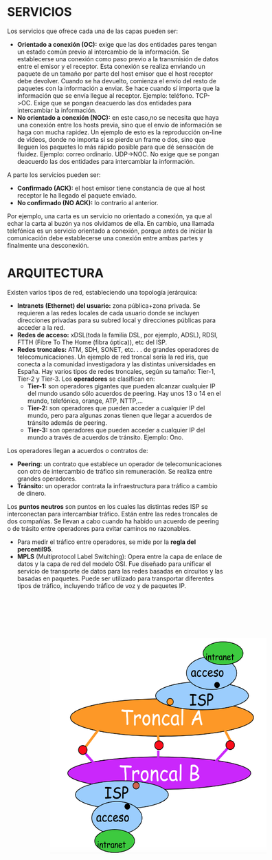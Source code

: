 
# SERVICIOS

Los servicios que ofrece cada una de las capas pueden ser:

- **Orientado a conexión (OC):** exige que las dos entidades pares tengan un estado común previo al intercambio de la información. Se establecerse una conexión como paso previo a la transmisión de datos entre el emisor y el receptor. Esta conexión se realiza enviando un paquete de un tamaño por parte del host emisor que el host receptor debe devolver. Cuando se ha devuelto, comienza el envío del resto de paquetes con la información a enviar. Se hace cuando sí importa que la información que se envía llegue al receptor. Ejemplo: teléfono.
    TCP->OC. Exige que se pongan deacuerdo las dos entidades para intercambiar la información.
- **No orientado a conexión (NOC):** en este caso,no se necesita que haya una conexión entre los hosts previa, sino que el envío de información se haga con mucha rapidez. Un ejemplo de esto es la reproducción on-line de vídeos, donde no importa si se pierde un frame o dos, sino que lleguen los paquetes lo más rápido posible para que dé sensación de fluidez. Ejemplo: correo ordinario.
    UDP->NOC. No exige que se pongan deacuerdo las dos entidades para intercambiar la información.

A parte los servicios pueden ser:

- **Confirmado (ACK):** el host emisor tiene constancia de que al host receptor le ha llegado el paquete enviado.
- **No confirmado (NO ACK):** lo contrario al anterior.

Por ejemplo, una carta es un servicio no orientado a conexión, ya que al echar la carta al buzón ya nos olvidamos de ella. En cambio, una llamada telefónica es un servicio orientado a conexión, porque antes de iniciar la comunicación debe establecerse una conexión entre ambas partes y finalmente una desconexión.

# ARQUITECTURA

Existen varios tipos de red, estableciendo una topología jerárquica:

- **Intranets (Ethernet) del usuario:** zona pública+zona privada. Se requieren a las redes locales de cada usuario donde se incluyen direcciones privadas para su subred local y direcciones públicas para acceder a la red.
- **Redes de acceso:** xDSL(toda la familia DSL, por ejemplo, ADSL), RDSI, FTTH (Fibre To The Home (fibra óptica)), etc del ISP.
- **Redes troncales:** ATM, SDH, SONET, etc. . . de grandes operadores de telecomunicaciones. Un ejemplo de red troncal sería la red iris, que conecta a la comunidad investigadora y las distintas universidades en España. Hay varios tipos de redes troncales, según su tamaño: Tier-1, Tier-2 y Tier-3. Los **operadores** se clasifican en:
    - **Tier-1:** son operadores gigantes que pueden alcanzar cualquier IP del mundo usando sólo acuerdos de peering. Hay unos 13 o 14 en el mundo, telefónica, orange, ATP, NTTP,...
    - **Tier-2:** son operadores que pueden acceder a cualquier IP del mundo, pero para algunas zonas tienen que llegar a acuerdos de tránsito además de peering.
    - **Tier-3:** son operadores que pueden acceder a cualquier IP del mundo a través de acuerdos de tránsito. Ejemplo: Ono.

Los operadores llegan a acuerdos o contratos de:
- **Peering:** un contrato que establece un operador de telecomunicaciones con otro de intercambio de tráfico sin remuneración. Se realiza entre grandes operadores.
- **Tránsito:** un operador contrata la infraestructura para tráfico a cambio de dinero.

Los **puntos neutros** son puntos en los cuales las distintas redes ISP se interconectan para intercambiar tráfico. Están entre las redes troncales de dos compañías. Se llevan a cabo cuando ha habido un acuerdo de peering o de trásito entre operadores para evitar caminos no razonables.

- Para medir el tráfico entre operadores, se mide por la **regla del percentil95**.
- **MPLS** (Multiprotocol Label Switching): Opera entre la capa de enlace de datos y la capa de red del modelo OSI. Fue diseñado para unificar el servicio de transporte de datos para las redes basadas en circuitos y las basadas en paquetes. Puede ser utilizado para transportar diferentes tipos de tráfico, incluyendo tráfico de voz y de paquetes IP.

<center><img src="./img/tier.png" style="margin-left:100px" width="700" height="500" hspace="120" vspace="100" />



